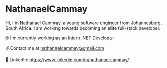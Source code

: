 # NathanaelCammay

Hi, I'm Nathanael Cammay, a young software engineer from Johannesburg, South Africa. I am working towards becoming an elite full-stack developer.

🤓 I'm currently working as an Intern .NET Developer

✌ Contact me at nathanaelcammay@gmail.com

📌 LinkedIn: https://www.linkedin.com/in/nathanaelcammay/
